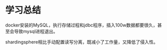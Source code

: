 # 学习总结

docker安装的MySQL，执行存储过程和jdbc程序，插入100w数据都要很久，甚至会导致mysql进程退出。

shardingsphere相比手动配置读写分离，既减小了工作量，又降低了侵入性。

